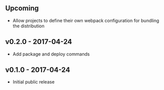 ## Upcoming

* Allow projects to define their own webpack configuration for bundling the distribution

## v0.2.0 - 2017-04-24

* Add package and deploy commands

## v0.1.0 - 2017-04-24

* Initial public release